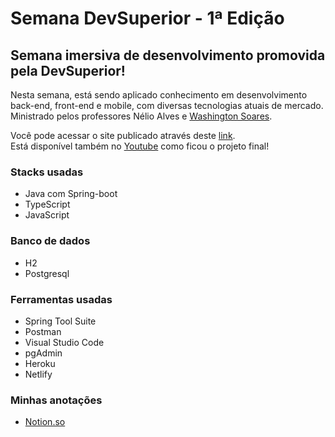 # Semana DevSuperior - 1ª Edição

## Semana imersiva de desenvolvimento promovida pela DevSuperior!
Nesta semana, está sendo aplicado conhecimento em desenvolvimento back-end, front-end e mobile, com diversas tecnologias atuais de mercado. Ministrado pelos professores Nélio Alves e [Washington Soares](https://thewashington.dev/).

Você pode acessar o site publicado através deste [link](https://sds1-ana.netlify.app/).  
Está disponível também no [Youtube](https://www.youtube.com/watch?v=X5mKqMuFWT4) como ficou o projeto final!


### Stacks usadas
- Java com Spring-boot
- TypeScript
- JavaScript

### Banco de dados
- H2
- Postgresql

### Ferramentas usadas
- Spring Tool Suite
- Postman
- Visual Studio Code
- pgAdmin
- Heroku
- Netlify

### Minhas anotações
- [Notion.so](https://www.notion.so/analudias/Semana-DevSuperior-872507829157424f9129f4c324dec2ad)
